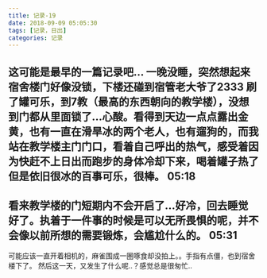 ```yaml
---
title: 记录-19
date: 2018-09-09 05:05:30
tags: [记录，日出]
categories: 记录
---
```

这可能是最早的一篇记录吧…
一晚没睡，突然想起来宿舍楼门好像没锁，下楼还碰到宿管老大爷了2333 刷了罐可乐，到7教（最高的东西朝向的教学楼），没想到门都从里面锁了...心酸。看得到天边一点点露出金黄，也有一直在滑旱冰的两个老人，也有遛狗的，而我站在教学楼主门门口，看着自己呼出的热气，感受着因为快赶不上日出而跑步的身体冷却下来，喝着罐子热了但是依旧很冰的百事可乐，很棒。
05:18
---
看来教学楼的门短期内不会开启了...好冷，回去睡觉好了。执着于一件事的时候是可以无所畏惧的呢，并不会像以前所想的需要锻炼，会尴尬什么的。
05:31
---
可能应该一直开着相机的，麻雀围成一圈啄食却没拍上。。手指有点僵，也到宿舍楼下了。
然后这一天，又发生了什么呢..？感觉总是很匆忙..

